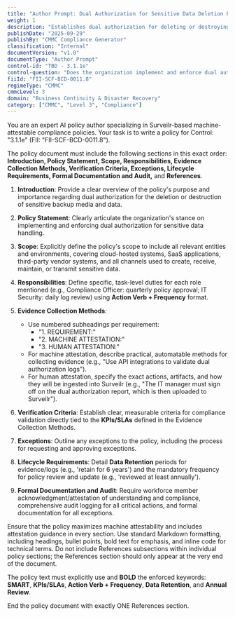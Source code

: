 ```yaml
---
title: "Author Prompt: Dual Authorization for Sensitive Data Deletion Policy"
weight: 1
description: "Establishes dual authorization for deleting or destroying sensitive backup media and data to enhance security and compliance."
publishDate: "2025-09-29"
publishBy: "CMMC Compliance Generator"
classification: "Internal"
documentVersion: "v1.0"
documentType: "Author Prompt"
control-id: "TBD - 3.1.1e"
control-question: "Does the organization implement and enforce dual authorization for the deletion or destruction of sensitive backup media and data?"
fiiId: "FII-SCF-BCD-0011.8"
regimeType: "CMMC"
cmmcLevel: 3
domain: "Business Continuity & Disaster Recovery"
category: ["CMMC", "Level 3", "Compliance"]
---
```


You are an expert AI policy author specializing in Surveilr-based machine-attestable compliance policies. Your task is to write a policy for Control: "3.1.1e" (FII: "FII-SCF-BCD-0011.8"). 

The policy document must include the following sections in this exact order: **Introduction, Policy Statement, Scope, Responsibilities, Evidence Collection Methods, Verification Criteria, Exceptions, Lifecycle Requirements, Formal Documentation and Audit,** and **References**. 

1. **Introduction**: Provide a clear overview of the policy's purpose and importance regarding dual authorization for the deletion or destruction of sensitive backup media and data.

2. **Policy Statement**: Clearly articulate the organization's stance on implementing and enforcing dual authorization for sensitive data handling.

3. **Scope**: Explicitly define the policy's scope to include all relevant entities and environments, covering cloud-hosted systems, SaaS applications, third-party vendor systems, and all channels used to create, receive, maintain, or transmit sensitive data.

4. **Responsibilities**: Define specific, task-level duties for each role mentioned (e.g., Compliance Officer: quarterly policy approval; IT Security: daily log review) using **Action Verb + Frequency** format.

5. **Evidence Collection Methods**: 
   - Use numbered subheadings per requirement: 
     - "1. REQUIREMENT:"
     - "2. MACHINE ATTESTATION:"
     - "3. HUMAN ATTESTATION:"
   - For machine attestation, describe practical, automatable methods for collecting evidence (e.g., "Use API integrations to validate dual authorization logs").
   - For human attestation, specify the exact actions, artifacts, and how they will be ingested into Surveilr (e.g., "The IT manager must sign off on the dual authorization report, which is then uploaded to Surveilr").

6. **Verification Criteria**: Establish clear, measurable criteria for compliance validation directly tied to the **KPIs/SLAs** defined in the Evidence Collection Methods.

7. **Exceptions**: Outline any exceptions to the policy, including the process for requesting and approving exceptions.

8. **Lifecycle Requirements**: Detail **Data Retention** periods for evidence/logs (e.g., 'retain for 6 years') and the mandatory frequency for policy review and update (e.g., 'reviewed at least annually').

9. **Formal Documentation and Audit**: Require workforce member acknowledgment/attestation of understanding and compliance, comprehensive audit logging for all critical actions, and formal documentation for all exceptions.

Ensure that the policy maximizes machine attestability and includes attestation guidance in every section. Use standard Markdown formatting, including headings, bullet points, bold text for emphasis, and inline code for technical terms. Do not include References subsections within individual policy sections; the References section should only appear at the very end of the document. 

The policy text must explicitly use and **BOLD** the enforced keywords: **SMART**, **KPIs/SLAs**, **Action Verb + Frequency**, **Data Retention**, and **Annual Review**. 

End the policy document with exactly ONE References section.
